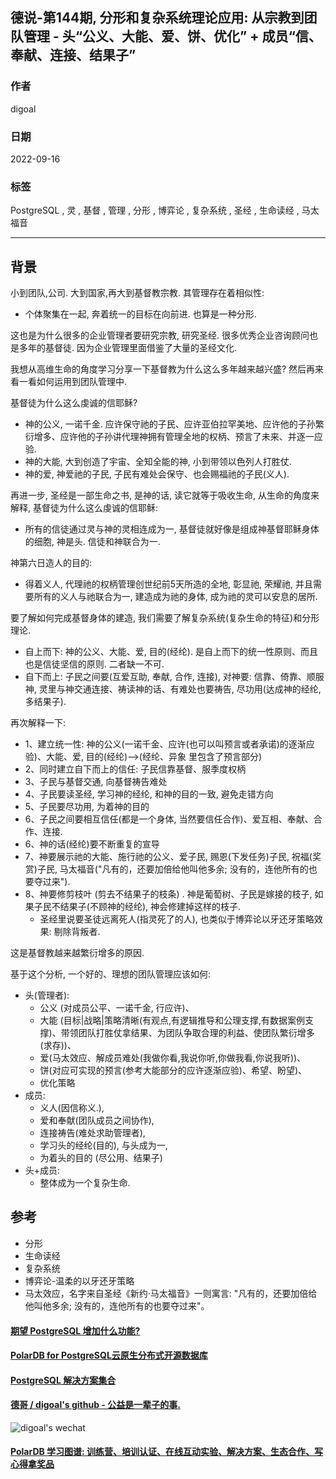## 德说-第144期, 分形和复杂系统理论应用: 从宗教到团队管理 - 头“公义、大能、爱、饼、优化” + 成员“信、奉献、连接、结果子”    
    
### 作者    
digoal    
    
### 日期    
2022-09-16    
    
### 标签    
PostgreSQL , 灵 , 基督 , 管理 , 分形 , 博弈论 , 复杂系统 , 圣经 , 生命读经 , 马太福音     
    
----    
    
## 背景   
  
小到团队,公司. 大到国家,再大到基督教宗教. 其管理存在着相似性:    
- 个体聚集在一起, 奔着统一的目标在向前进. 也算是一种分形.    
  
这也是为什么很多的企业管理者要研究宗教, 研究圣经. 很多优秀企业咨询顾问也是多年的基督徒. 因为企业管理里面借鉴了大量的圣经文化.    
  
我想从高维生命的角度学习分享一下基督教为什么这么多年越来越兴盛? 然后再来看一看如何运用到团队管理中.    
  
基督徒为什么这么虔诚的信耶稣?    
- 神的公义, 一诺千金. 应许保守祂的子民、应许亚伯拉罕美地、应许他的子孙繁衍增多、应许他的子孙讲代理神拥有管理全地的权柄、预言了未来、并逐一应验.      
- 神的大能, 大到创造了宇宙、全知全能的神, 小到带领以色列人打胜仗.     
- 神的爱, 神爱祂的子民, 子民有难处会保守、也会赐福祂的子民(义人).     
  
再进一步, 圣经是一部生命之书, 是神的话, 读它就等于吸收生命, 从生命的角度来解释, 基督徒为什么这么虔诚的信耶稣:   
- 所有的信徒通过灵与神的灵相连成为一, 基督徒就好像是组成神基督耶稣身体的细胞, 神是头. 信徒和神联合为一.  
  
神第六日造人的目的:  
- 得着义人, 代理祂的权柄管理创世纪前5天所造的全地, 彰显祂, 荣耀祂, 并且需要所有的义人与祂联合为一, 建造成为祂的身体, 成为祂的灵可以安息的居所.   
  
要了解如何完成基督身体的建造, 我们需要了解复杂系统(复杂生命的特征)和分形理论.    
- 自上而下: 神的公义、大能、爱, 目的(经纶). 是自上而下的统一性原则、而且也是信徒坚信的原则. 二者缺一不可.  
- 自下而上: 子民之间要(互爱互助, 奉献, 合作, 连接), 对神要: 信靠、倚靠、顺服神, 灵里与神交通连接、祷读神的话、有难处也要祷告, 尽功用(达成神的经纶, 多结果子).   
  
再次解释一下:   
- 1、建立统一性: 神的公义(一诺千金、应许(也可以叫预言或者承诺)的逐渐应验)、大能、爱, 目的(经纶)-->(经纶、异象 里包含了预言部分)     
- 2、同时建立自下而上的信任: 子民信靠基督、服季度权柄   
- 3、子民与基督交通, 向基督祷告难处   
- 4、子民要读圣经, 学习神的经纶, 和神的目的一致, 避免走错方向   
- 5、子民要尽功用, 为着神的目的  
- 6、子民之间要相互信任(都是一个身体, 当然要信任合作)、爱互相、奉献、合作、连接.   
- 6、神的话(经纶)要不断重复的宣导   
- 7、神要展示祂的大能、施行祂的公义、爱子民, 赐恩(下发任务)子民, 祝福(奖赏)子民, 马太福音("凡有的，还要加倍给他叫他多余; 没有的，连他所有的也要夺过来").     
- 8、神要修剪枝叶  (剪去不结果子的枝条)  .    神是葡萄树、子民是嫁接的枝子, 如果子民不结果子(不顾神的经纶), 神会修建掉这样的枝子.    
    - 圣经里说要圣徒远离死人(指灵死了的人), 也类似于博弈论以牙还牙策略效果: 剔除背叛者.  
  
这是基督教越来越繁衍增多的原因.    
  
基于这个分析, 一个好的、理想的团队管理应该如何:    
- 头(管理者):   
    - 公义 (对成员公平、一诺千金, 行应许)、   
    - 大能  (目标|战略|策略清晰(有观点,有逻辑推导和公理支撑,有数据案例支撑)、带领团队打胜仗拿结果、为团队争取合理的利益、使团队繁衍增多(求存))、   
    - 爱(马太效应、解成员难处(我做你看,我说你听,你做我看,你说我听))、   
    - 饼(对应可实现的预言(参考大能部分的应许逐渐应验)、希望、盼望)、  
    - 优化策略  
- 成员:   
    - 义人(因信称义.),   
    - 爱和奉献(团队成员之间协作),   
    - 连接祷告(难处求助管理者),   
    - 学习头的经纶(目的), 与头成为一,   
    - 为着头的目的 (尽公用、结果子)    
- 头+成员:   
    - 整体成为一个复杂生命.    
  
  
## 参考  
- 分形  
- 生命读经  
- 复杂系统  
- 博弈论-温柔的以牙还牙策略  
- 马太效应，名字来自圣经《新约·马太福音》一则寓言: "凡有的，还要加倍给他叫他多余; 没有的，连他所有的也要夺过来"。  
  
  
#### [期望 PostgreSQL 增加什么功能?](https://github.com/digoal/blog/issues/76 "269ac3d1c492e938c0191101c7238216")
  
  
#### [PolarDB for PostgreSQL云原生分布式开源数据库](https://github.com/ApsaraDB/PolarDB-for-PostgreSQL "57258f76c37864c6e6d23383d05714ea")
  
  
#### [PostgreSQL 解决方案集合](https://yq.aliyun.com/topic/118 "40cff096e9ed7122c512b35d8561d9c8")
  
  
#### [德哥 / digoal's github - 公益是一辈子的事.](https://github.com/digoal/blog/blob/master/README.md "22709685feb7cab07d30f30387f0a9ae")
  
  
![digoal's wechat](../pic/digoal_weixin.jpg "f7ad92eeba24523fd47a6e1a0e691b59")
  
  
#### [PolarDB 学习图谱: 训练营、培训认证、在线互动实验、解决方案、生态合作、写心得拿奖品](https://www.aliyun.com/database/openpolardb/activity "8642f60e04ed0c814bf9cb9677976bd4")
  
